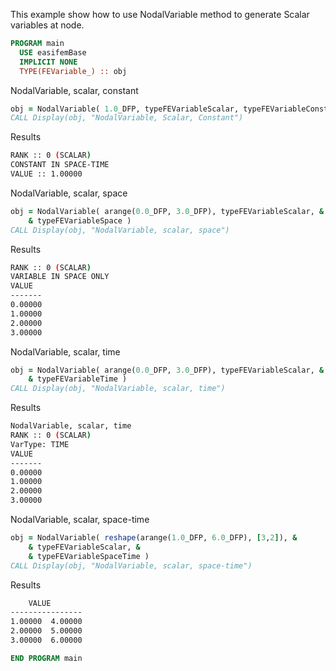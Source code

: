 This example show how to use NodalVariable method to generate Scalar variables at node.

```fortran
PROGRAM main
  USE easifemBase
  IMPLICIT NONE
  TYPE(FEVariable_) :: obj
```

NodalVariable, scalar, constant

```fortran
obj = NodalVariable( 1.0_DFP, typeFEVariableScalar, typeFEVariableConstant )
CALL Display(obj, "NodalVariable, Scalar, Constant")
```

Results

```bash
RANK :: 0 (SCALAR)
CONSTANT IN SPACE-TIME
VALUE :: 1.00000
```

NodalVariable, scalar, space

```fortran
obj = NodalVariable( arange(0.0_DFP, 3.0_DFP), typeFEVariableScalar, &
    & typeFEVariableSpace )
CALL Display(obj, "NodalVariable, scalar, space")
```

Results

```bash
RANK :: 0 (SCALAR)
VARIABLE IN SPACE ONLY
VALUE
-------
0.00000
1.00000
2.00000
3.00000
```

NodalVariable, scalar, time

```fortran
obj = NodalVariable( arange(0.0_DFP, 3.0_DFP), typeFEVariableScalar, &
    & typeFEVariableTime )
CALL Display(obj, "NodalVariable, scalar, time")
```

Results

```bash
NodalVariable, scalar, time
RANK :: 0 (SCALAR)
VarType: TIME
VALUE
-------
0.00000
1.00000
2.00000
3.00000
```

NodalVariable, scalar, space-time

```fortran
obj = NodalVariable( reshape(arange(1.0_DFP, 6.0_DFP), [3,2]), &
    & typeFEVariableScalar, &
    & typeFEVariableSpaceTime )
CALL Display(obj, "NodalVariable, scalar, space-time")
```

Results

```bash
    VALUE
----------------
1.00000  4.00000
2.00000  5.00000
3.00000  6.00000
```

```fortran
END PROGRAM main
```
